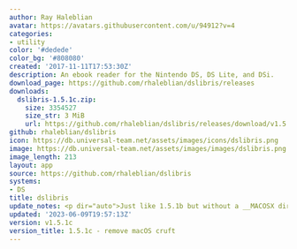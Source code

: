 ```yaml
---
author: Ray Haleblian
avatar: https://avatars.githubusercontent.com/u/94912?v=4
categories:
- utility
color: '#dedede'
color_bg: '#808080'
created: '2017-11-11T17:53:30Z'
description: An ebook reader for the Nintendo DS, DS Lite, and DSi.
download_page: https://github.com/rhaleblian/dslibris/releases
downloads:
  dslibris-1.5.1c.zip:
    size: 3354527
    size_str: 3 MiB
    url: https://github.com/rhaleblian/dslibris/releases/download/v1.5.1c/dslibris-1.5.1c.zip
github: rhaleblian/dslibris
icon: https://db.universal-team.net/assets/images/icons/dslibris.png
image: https://db.universal-team.net/assets/images/images/dslibris.png
image_length: 213
layout: app
source: https://github.com/rhaleblian/dslibris
systems:
- DS
title: dslibris
update_notes: <p dir="auto">Just like 1.5.1b but without a __MACOSX directory.</p>
updated: '2023-06-09T19:57:13Z'
version: v1.5.1c
version_title: 1.5.1c - remove macOS cruft
---
```

